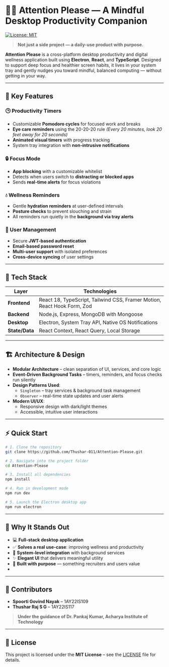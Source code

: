 # 🧘‍♂️ Attention Please — A Mindful Desktop Productivity Companion

[![License: MIT](https://img.shields.io/badge/License-MIT-yellow.svg)](https://opensource.org/licenses/MIT)

> **Not just a side project — a daily-use product with purpose.**

**Attention Please** is a cross-platform desktop productivity and digital wellness application built using **Electron**, **React**, and **TypeScript**. Designed to support deep focus and healthier screen habits, it lives in your system tray and gently nudges you toward mindful, balanced computing — without getting in your way.

---

## 🚀 Key Features

### 🕒 Productivity Timers
- Customizable **Pomodoro cycles** for focused work and breaks
- **Eye care reminders** using the 20-20-20 rule *(Every 20 minutes, look 20 feet away for 20 seconds)*
- **Animated visual timers** with progress tracking
- System tray integration with **non-intrusive notifications**

### 🔒 Focus Mode
- **App blocking** with a customizable whitelist
- Detects when users switch to **distracting or blocked apps**
- Sends **real-time alerts** for focus violations

### 💧 Wellness Reminders
- Gentle **hydration reminders** at user-defined intervals
- **Posture checks** to prevent slouching and strain
- All reminders run quietly in the **background via tray alerts**

### 👤 User Management
- Secure **JWT-based authentication**
- **Email-based password reset**
- **Multi-user support** with isolated preferences
- **Cross-device syncing** of user settings

---

## 🧱 Tech Stack

| Layer         | Technologies |
|---------------|--------------|
| **Frontend**  | React 18, TypeScript, Tailwind CSS, Framer Motion, React Hook Form, Zod |
| **Backend**   | Node.js, Express, MongoDB with Mongoose |
| **Desktop**   | Electron, System Tray API, Native OS Notifications |
| **State/Data**| React Context, React Query, Local Storage |

---

## 🏗️ Architecture & Design

- **Modular Architecture** – clean separation of UI, services, and core logic
- **Event-Driven Background Tasks** – timers, reminders, and focus checks run silently
- **Design Patterns Used**:
  - `Singleton` – tray services & background task management
  - `Observer` – real-time state updates and user alerts
- **Modern UI/UX**:
  - Responsive design with dark/light themes
  - Accessible, intuitive user interactions

---

## ⚡ Quick Start

```bash
# 1. Clone the repository
git clone https://github.com/Thushar-011/Attention-Please.git

# 2. Navigate into the project folder
cd Attention-Please

# 3. Install all dependencies
npm install

# 4. Run in development mode
npm run dev

# 5. Launch the Electron desktop app
npm run electron
````

---

## 🌟 Why It Stands Out

* 💻 **Full-stack desktop application**
* ✅ **Solves a real use-case**: improving wellness and productivity
* 🔔 **System-level integration** with background services
* ✨ **Elegant UI** that delivers meaningful utility
* 🧠 **Built with purpose** — something recruiters and users value
* 
---

## 👥 Contributors

* **Spoorti Govind Nayak** – 1AY22IS109
* **Thushar Raj S G** – 1AY22IS117

> **Under the guidance of Dr. Pankaj Kumar, Acharya Institute of Technology**

---

## 📃 License

This project is licensed under the **MIT License** – see the [LICENSE](./LICENSE) file for details.




